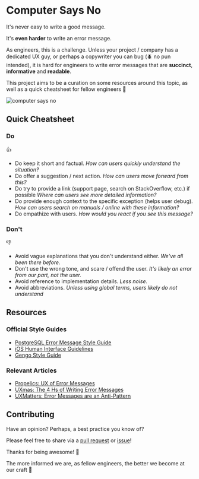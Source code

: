 # Computer Says No

It's never easy to write a good message.

It's **even harder** to write an error message.

As engineers, this is a challenge. Unless your project / company
has a dedicated UX guy, or perhaps a copywriter you can bug (:beetle: no pun intended), it is hard for engineers to write error messages that are **succinct**, **informative** and **readable**.

This project aims to be a curation on some resources around this topic, as well as a quick cheatsheet for fellow engineers :bow:

![computer says no](https://media3.giphy.com/media/OrvTlew7Lwhfa/giphy.gif)

## Quick Cheatsheet

### Do
:thumbsup:

- Do keep it short and factual. *How can users quickly understand the situation?*
- Do offer a suggestion / next action. *How can users move forward from this?*
- Do try to provide a link (support page, search on StackOverflow, etc.) if possible *Where can users see more detailed information?*
- Do provide enough context to the specific exception (helps user debug). *How can users search on manuals / online with these information?*
- Do empathize with users. *How would you react if you see this message?*

### Don't
:thumbsdown:

- Avoid vague explanations that you don't understand either. *We've all been there before.*
- Don't use the wrong tone, and scare / offend the user. *It's likely an error from our part, not the user.*
- Avoid reference to implementation details. *Less noise.*
- Avoid abbreviations. *Unless using global terms, users likely do not understand*

## Resources

### Official Style Guides

- [PostgreSQL Error Message Style Guide](https://www.postgresql.org/docs/current/static/error-style-guide.html)
- [iOS Human Interface Guidelines](https://developer.apple.com/ios/human-interface-guidelines/overview/design-principles/)
- [Gengo Style Guide](http://gengo.github.io/style-guide/voice.html#voice-and-tone)

### Relevant Articles
- [Propelics: UX of Error Messages](http://www.propelics.com/ux-of-error-messages/)
- [UXmas: The 4 Hs of Writing Error Messages](http://uxmas.com/2012/the-4-hs-of-writing-error-messages)
- [UXMatters: Error Messages are an Anti-Pattern](http://www.uxmatters.com/mt/archives/2015/11/error-messages-are-an-anti-pattern.php)

## Contributing

Have an opinion? Perhaps, a best practice you know of?

Please feel free to share via a [pull request](https://github.com/kelvintaywl/computer-says-no/pulls) or [issue](https://github.com/kelvintaywl/computer-says-no/issues)!

Thanks for being awesome! :raised_hands:

The more informed we are, as fellow engineers, the better we become at our craft :beers:
